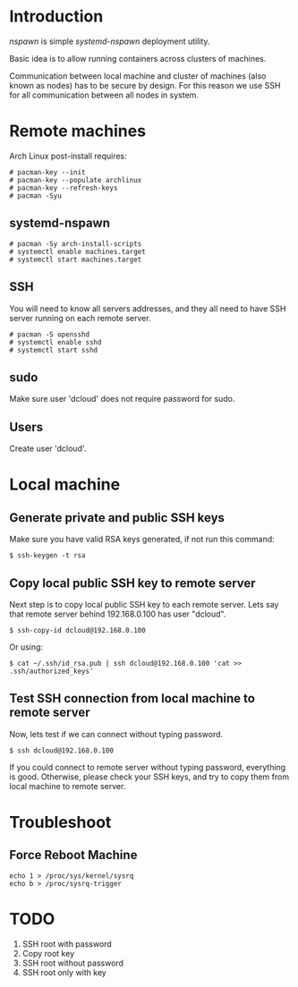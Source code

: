 # Introduction
*nspawn* is simple *systemd-nspawn* deployment utility.

Basic idea is to allow running containers across clusters of machines.

Communication between local machine and cluster of machines (also known as nodes) has to be secure by design. For this reason we use SSH for all communication between all nodes in system. 


# Remote machines

Arch Linux post-install requires:
```
# pacman-key --init
# pacman-key --populate archlinux
# pacman-key --refresh-keys
# pacman -Syu
```

## systemd-nspawn

```
# pacman -Sy arch-install-scripts
# systemctl enable machines.target
# systemctl start machines.target
```

## SSH

You will need to know all servers addresses, and they all need to have SSH server running on each remote server.

```
# pacman -S opensshd
# systemctl enable sshd
# systemctl start sshd
```

## sudo

Make sure user 'dcloud' does not require password for sudo.

## Users

Create user 'dcloud'.


# Local machine

## Generate private and public SSH keys

Make sure you have valid RSA keys generated, if not run this command:

```
$ ssh-keygen -t rsa
```

## Copy local public SSH key to remote server

Next step is to copy local public SSH key to each remote server. Lets say that remote server behind 192.168.0.100 has user "dcloud".

```
$ ssh-copy-id dcloud@192.168.0.100
```

Or using:

```
$ cat ~/.ssh/id_rsa.pub | ssh dcloud@192.168.0.100 'cat >> .ssh/authorized_keys'
```

## Test SSH connection from local machine to remote server
Now, lets test if we can connect without typing password.

```
$ ssh dcloud@192.168.0.100
```

If you could connect to remote server without typing password, everything is good. Otherwise, please check your SSH keys, and try to copy them from local machine to remote server.


# Troubleshoot

## Force Reboot Machine

```
echo 1 > /proc/sys/kernel/sysrq 
echo b > /proc/sysrq-trigger
```


# TODO

1) SSH root with password
2) Copy root key
3) SSH root without password
4) SSH root only with key